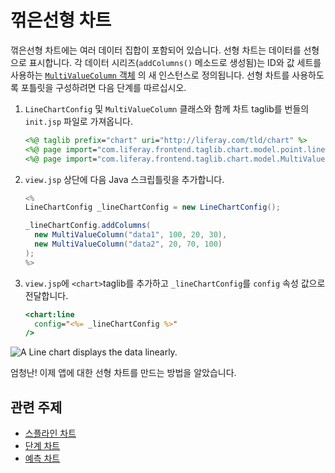 # 꺾은선형 차트

꺾은선형 차트에는 여러 데이터 집합이 포함되어 있습니다. 선형 차트는 데이터를 선형으로 표시합니다. 각 데이터 시리즈(`addColumns()` 메소드로 생성됨)는 ID와 값 세트를 사용하는  [`MultiValueColumn` 객체](https://resources.learn.liferay.com/reference/latest/en/dxp/javadocs/modules/apps/frontend-taglib/com.liferay.frontend.taglib.chart/com/liferay/frontend/taglib/chart/model/MultiValueColumn.html) 의 새 인스턴스로 정의됩니다. 선형 차트를 사용하도록 포틀릿을 구성하려면 다음 단계를 따르십시오.

1. `LineChartConfig` 및 `MultiValueColumn` 클래스와 함께 차트 taglib를 번들의 `init.jsp` 파일로 가져옵니다.

   ```jsp
   <%@ taglib prefix="chart" uri="http://liferay.com/tld/chart" %>
   <%@ page import="com.liferay.frontend.taglib.chart.model.point.line.LineChartConfig" %>
   <%@ page import="com.liferay.frontend.taglib.chart.model.MultiValueColumn" %>
   ```

1. `view.jsp` 상단에 다음 Java 스크립틀릿을 추가합니다.

   ```java
   <%
   LineChartConfig _lineChartConfig = new LineChartConfig();

   _lineChartConfig.addColumns(
     new MultiValueColumn("data1", 100, 20, 30),
     new MultiValueColumn("data2", 20, 70, 100)
   );
   %>
   ```

1. `view.jsp`에 `<chart>`taglib를 추가하고 `_lineChartConfig`를 `config` 속성 값으로 전달합니다.

   ```jsp
   <chart:line
     config="<%= _lineChartConfig %>"
   />
   ```

![A Line chart displays the data linearly.](./line-chart/images/01.png)

엄청난! 이제 앱에 대한 선형 차트를 만드는 방법을 알았습니다.

## 관련 주제

* [스플라인 차트](./spline-chart.md)
* [단계 차트](./step-chart.md)
* [예측 차트](./predictive-chart.md)
